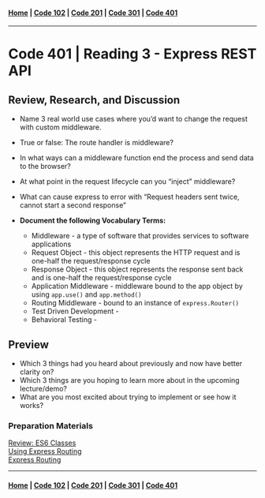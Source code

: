 #### [Home](../README.md) | [Code 102](../102main.md) | [Code 201](../201main.md) | [Code 301](../301main.md) | [Code 401](../401main.md)

---

# Code 401 | Reading 3 - Express REST API

## Review, Research, and Discussion

-   Name 3 real world use cases where you’d want to change the request with custom middleware.
-   True or false: The route handler is middleware?
-   In what ways can a middleware function end the process and send data to the browser?
-   At what point in the request lifecycle can you “inject” middleware?
-   What can cause express to error with “Request headers sent twice, cannot start a second response”

-   **Document the following Vocabulary Terms:**
    -   Middleware - a type of software that provides services to software applications
    -   Request Object - this object represents the HTTP request and is one-half the request/response cycle
    -   Response Object - this object represents the response sent back and is one-half the request/response cycle
    -   Application Middleware - middleware bound to the app object by using `app.use()` and `app.method()`
    -   Routing Middleware - bound to an instance of `express.Router()`
    -   Test Driven Development -
    -   Behavioral Testing -

## Preview

-   Which 3 things had you heard about previously and now have better clarity on?
-   Which 3 things are you hoping to learn more about in the upcoming lecture/demo?
-   What are you most excited about trying to implement or see how it works?

### Preparation Materials

[Review: ES6 Classes](https://developer.mozilla.org/en-US/docs/Web/JavaScript/Reference/Classes)\
[Using Express Routing](https://expressjs.com/en/guide/routing.html)\
[Express Routing](https://scotch.io/tutorials/learn-to-use-the-new-router-in-expressjs-4)

---

#### [Home](../README.md) | [Code 102](../102main.md) | [Code 201](../201main.md) | [Code 301](../301main.md) | [Code 401](../401main.md)
